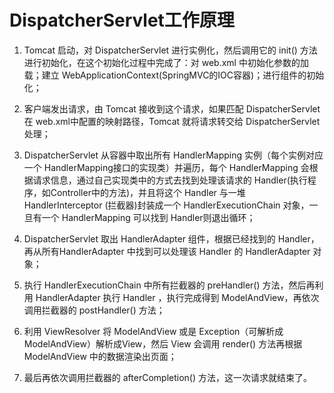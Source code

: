 # DispatcherServlet工作原理

1. Tomcat 启动，对 DispatcherServlet 进行实例化，然后调用它的 init() 方法进行初始化，在这个初始化过程中完成了：对 web.xml 中初始化参数的加载；建立 WebApplicationContext(SpringMVC的IOC容器)；进行组件的初始化；

2. 客户端发出请求，由 Tomcat 接收到这个请求，如果匹配 DispatcherServlet 在 web.xml中配置的映射路径，Tomcat 就将请求转交给 DispatcherServlet 处理；

3. DispatcherServlet 从容器中取出所有 HandlerMapping 实例（每个实例对应一个 HandlerMapping接口的实现类）并遍历，每个 HandlerMapping 会根据请求信息，通过自己实现类中的方式去找到处理该请求的 Handler(执行程序，如Controller中的方法)，并且将这个 Handler 与一堆 HandlerInterceptor (拦截器)封装成一个 HandlerExecutionChain 对象，一旦有一个 HandlerMapping 可以找到 Handler则退出循环；

4. DispatcherServlet 取出 HandlerAdapter 组件，根据已经找到的 Handler，再从所有HandlerAdapter 中找到可以处理该 Handler 的 HandlerAdapter 对象；

5. 执行 HandlerExecutionChain 中所有拦截器的 preHandler() 方法，然后再利用
    HandlerAdapter 执行 Handler ，执行完成得到 ModelAndView，再依次调用拦截器的
    postHandler() 方法；

6. 利用 ViewResolver 将 ModelAndView 或是 Exception（可解析成 ModelAndView）解析成View，然后 View 会调用 render() 方法再根据 ModelAndView 中的数据渲染出页面；

7. 最后再依次调用拦截器的 afterCompletion() 方法，这一次请求就结束了。